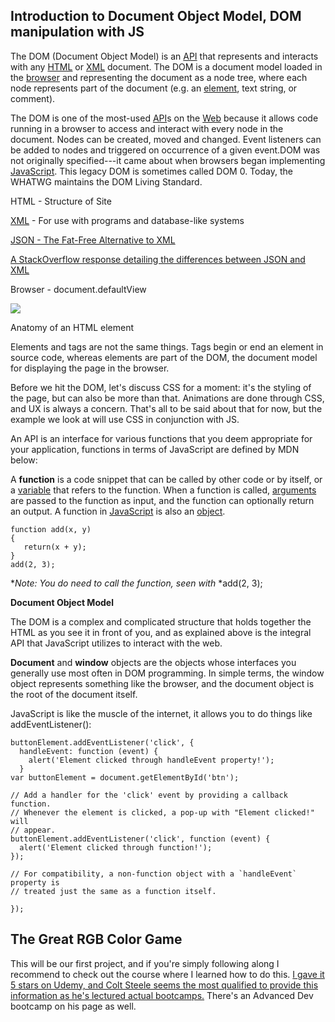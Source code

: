 Introduction to Document Object Model, DOM manipulation with JS
--

The DOM (Document Object Model) is an [API](https://developer.mozilla.org/en-US/docs/Glossary/API) that represents and interacts with any [HTML](https://developer.mozilla.org/en-US/docs/Glossary/HTML) or [XML](https://developer.mozilla.org/en-US/docs/Glossary/XML) document. The DOM is a document model loaded in the [browser](https://developer.mozilla.org/en-US/docs/Glossary/browser) and representing the document as a node tree, where each node represents part of the document (e.g. an [element](https://developer.mozilla.org/en-US/docs/Glossary/element), text string, or comment).

The DOM is one of the most-used [API](https://developer.mozilla.org/en-US/docs/Glossary/API)s on the [Web](https://developer.mozilla.org/en-US/docs/Glossary/World_Wide_Web) because it allows code running in a browser to access and interact with every node in the document. Nodes can be created, moved and changed. Event listeners can be added to nodes and triggered on occurrence of a given event.DOM was not originally specified---it came about when browsers began implementing [JavaScript](https://developer.mozilla.org/en-US/docs/Glossary/JavaScript). This legacy DOM is sometimes called DOM 0. Today, the WHATWG maintains the DOM Living Standard.

HTML - Structure of Site

[XML](https://www.w3.org/TR/REC-xml/) - For use with programs and database-like systems

[JSON - The Fat-Free Alternative to XML](https://www.json.org/xml.html)

[A StackOverflow response detailing the differences between JSON and XML](https://stackoverflow.com/questions/2620270/what-is-the-difference-between-json-and-xml#2620466)

Browser - document.defaultView

![](http://24.144.82.201/content/images/2018/12/unnamed.png)

Anatomy of an HTML element

Elements and tags are not the same things. Tags begin or end an element in source code, whereas elements are part of the DOM, the document model for displaying the page in the browser.

Before we hit the DOM, let's discuss CSS for a moment: it's the styling of the page, but can also be more than that. Animations are done through CSS, and UX is always a concern. That's all to be said about that for now, but the example we look at will use CSS in conjunction with JS.

An API is an interface for various functions that you deem appropriate for your application, functions in terms of JavaScript are defined by MDN below:

A ****function**** is a code snippet that can be called by other code or by itself, or a [variable](https://developer.mozilla.org/en-US/docs/Glossary/variable) that refers to the function. When a function is called, [arguments](https://developer.mozilla.org/en-US/docs/Glossary/Argument) are passed to the function as input, and the function can optionally return an output. A function in [JavaScript](https://developer.mozilla.org/en-US/docs/Glossary/JavaScript) is also an [object](https://developer.mozilla.org/en-US/docs/Glossary/object).

```
function add(x, y)
{
   return(x + y);
}
add(2, 3);

```

**Note: You do need to call the function, seen with* *add(2, 3);

****Document Object Model****

The DOM is a complex and complicated structure that holds together the HTML as you see it in front of you, and as explained above is the integral API that JavaScript utilizes to interact with the web.

****Document**** and ****window**** objects are the objects whose interfaces you generally use most often in DOM programming. In simple terms, the window object represents something like the browser, and the document object is the root of the document itself.

JavaScript is like the muscle of the internet, it allows you to do things like addEventListener():

```
buttonElement.addEventListener('click', {
  handleEvent: function (event) {
    alert('Element clicked through handleEvent property!');
  }
var buttonElement = document.getElementById('btn');

// Add a handler for the 'click' event by providing a callback function.
// Whenever the element is clicked, a pop-up with "Element clicked!" will
// appear.
buttonElement.addEventListener('click', function (event) {
  alert('Element clicked through function!');
});

// For compatibility, a non-function object with a `handleEvent` property is
// treated just the same as a function itself.

});

```

The Great RGB Color Game
------------------------

This will be our first project, and if you're simply following along I recommend to check out the course where I learned how to do this. [I gave it 5 stars on Udemy, and Colt Steele seems the most qualified to provide this information as he's lectured actual bootcamps.](https://www.udemy.com/the-web-developer-bootcamp/) There's an Advanced Dev bootcamp on his page as well.